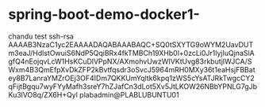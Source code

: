 # spring-boot-demo-docker1- 
chandu test
ssh-rsa AAAAB3NzaC1yc2EAAAADAQABAAABAQC+SQ0tSXYTG9oWYM2UavDUTm3eaJ/HdlstOwuiS6NdP5QqiBRx4fkTMBCh19XHb0l+0zcLi0Jr1lyjIuQjnaSlAgfQ4nEojqvLcW1HsKCuDlVPpNX/AXmohvUwzWIVKtUvg83rkbutjIWJCA/SWxm4B3QmEfpXvDkZFP2kBvtfqsdr3oSvcJ5964mRH0MXy36t1eaHsjFBBatey8B7LanraYMZrOEj3OF4IDm7QKKUmYqltk6kpq1zWS5cYsATJRkTwgcCY2qFijtBgqu7wyFYyMafh3sreY7hZJafCn3dLot5Xv5JtLKOW26NBbYPNLG7gJbKu3lVO8q/ZX6H+Qyl plabadmin@PLABLUBUNTU01
